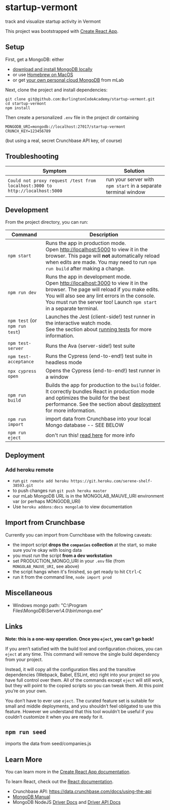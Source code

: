 # startup-vermont

track and visualize startup activity in Vermont

This project was bootstrapped with [Create React App](https://github.com/facebook/create-react-app).


## Setup

First, get a MongoDB: either
  * [download and install MongoDB locally](https://www.mongodb.com/download-center/community)
  * or use [Homebrew on MacOS](https://docs.mongodb.com/manual/tutorial/install-mongodb-on-os-x/)
  * or get [your own personal cloud MongoDB](https://mlab.com/plans/pricing/#plan-type=sandbox) from mLab

Next, clone the project and install dependencies:

```
git clone git@github.com:BurlingtonCodeAcademy/startup-vermont.git
cd startup-vermont
npm install
```

Then create a personalized `.env` file in the project dir containing

```
MONGODB_URI=mongodb://localhost:27017/startup-vermont
CRUNCH_KEY=123456789
```

(but using a real, secret Crunchbase API key, of course)

## Troubleshooting

|Symptom|Solution|
|---|---|
|`Could not proxy request /test from localhost:3000 to http://localhost:5000` | run your server with `npm start` in a separate terminal window |

## Development

From the project directory, you can run:

|Command|Description|
|---|---|
| `npm start` | Runs the app in production mode.<br> Open <http://localhost:5000> to view it in the browser. This page will **not** automatically reload when edits are made. You may need to run `npm run build` after making a change. |
|`npm run dev` | Runs the app in development mode. <br> Open [http://localhost:3000](http://localhost:3000) to view it in the browser. The page will reload if you make edits. <br> You will also see any lint errors in the console. <br> You must run the server too! Launch `npm start` in a separate terminal. |
| `npm test` (or `npm run test`) | Launches the Jest (client-side!) test runner in the interactive watch mode.<br> See the section about [running tests](https://facebook.github.io/create-react-app/docs/running-tests) for more information. |
| `npm test-server` | Runs the Ava (server-side!) test suite |
| `npm test-acceptance` | Runs the Cypress (end-to-end!) test suite in headless mode |
| `npx cypress open` | Opens the Cypress (end-to-end!) test runner in a window |
| `npm run build` | Builds the app for production to the `build` folder.<br> It correctly bundles React in production mode and optimizes the build for the best performance. See the section about [deployment](https://facebook.github.io/create-react-app/docs/deployment) for more information. |
|`npm run import` | import data from Crunchbase into your local Mongo database -- SEE BELOW |
|`npm run eject` | don't run this! [read here](https://github.com/facebook/create-react-app/blob/master/packages/react-scripts/template/README.md#npm-run-eject) for more info |


## Deployment

### Add heroku remote

* run `git remote add heroku https://git.heroku.com/serene-shelf-38593.git`
* to push changes run `git push heroku master`
* our mLab MongoDB URL is in the MONGOLAB_MAUVE_URI environment var (or perhaps MONGODB_URI)
* Use `heroku addons:docs mongolab` to view documentation

## Import from Crunchbase

Currently you can import from Curnchbase with the following caveats:

* the import script **drops the `companies` collection** at the start, so make sure you're okay with losing data
* you must run the script **from a dev workstation**
* set PRODUCTION_MONGO_URI in your `.env` file (from `MONGOLAB_MAUVE_URI`, see above)
* the script hangs when it's finished, so get ready to hit <kbd>Ctrl</kbd>-<kbd>C</kbd>
* run it from the command line, `node import prod`

## Miscellaneous

* Windows mongo path: "C:\Program Files\MongoDB\Server\4.0\bin\mongo.exe"

## Links

**Note: this is a one-way operation. Once you `eject`, you can’t go back!**

If you aren’t satisfied with the build tool and configuration choices, you can `eject` at any time. This command will remove the single build dependency from your project.

Instead, it will copy all the configuration files and the transitive dependencies (Webpack, Babel, ESLint, etc) right into your project so you have full control over them. All of the commands except `eject` will still work, but they will point to the copied scripts so you can tweak them. At this point you’re on your own.

You don’t have to ever use `eject`. The curated feature set is suitable for small and middle deployments, and you shouldn’t feel obligated to use this feature. However we understand that this tool wouldn’t be useful if you couldn’t customize it when you are ready for it.

## `npm run seed`

imports the data from seed/companies.js


## Learn More

You can learn more in the [Create React App documentation](https://facebook.github.io/create-react-app/docs/getting-started).

To learn React, check out the [React documentation](https://reactjs.org/).
* Crunchbase API: https://data.crunchbase.com/docs/using-the-api
* [MongoDB Manual](https://docs.mongodb.com/manual)
* MongoDB NodeJS [Driver Docs](http://mongodb.github.io/node-mongodb-native/3.1/) and [Driver API Docs](http://mongodb.github.io/node-mongodb-native/3.1/api/)
